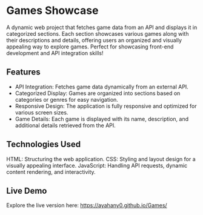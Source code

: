 # Games Showcase
A dynamic web project that fetches game data from an API and displays it in categorized sections. Each section showcases various games along with their descriptions and details, offering users an organized and visually appealing way to explore games. Perfect for showcasing front-end development and API integration skills!
## Features
- API Integration: Fetches game data dynamically from an external API.
- Categorized Display: Games are organized into sections based on categories or genres for easy navigation.
- Responsive Design: The application is fully responsive and optimized for various screen sizes.
- Game Details: Each game is displayed with its name, description, and additional details retrieved from the API.
## Technologies Used
HTML: Structuring the web application.
CSS: Styling and layout design for a visually appealing interface.
JavaScript: Handling API requests, dynamic content rendering, and interactivity.
## Live Demo
Explore the live version here: https://ayahany0.github.io/Games/
